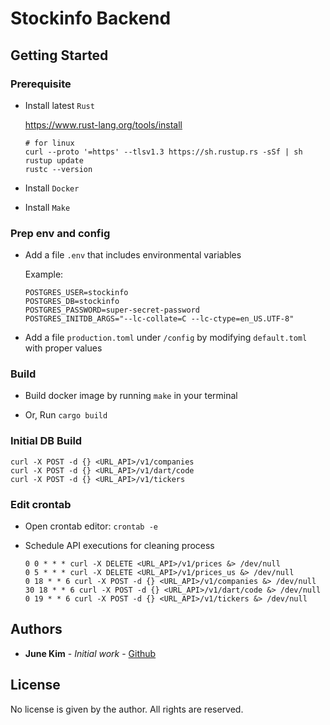 # Stockinfo Backend

## Getting Started

### Prerequisite

- Install latest `Rust`

  <https://www.rust-lang.org/tools/install>

  ```shell
  # for linux
  curl --proto '=https' --tlsv1.3 https://sh.rustup.rs -sSf | sh
  rustup update
  rustc --version
  ```

- Install `Docker`

- Install `Make`

### Prep env and config

- Add a file `.env` that includes environmental variables

  Example:

  ```shell
  POSTGRES_USER=stockinfo
  POSTGRES_DB=stockinfo
  POSTGRES_PASSWORD=super-secret-password
  POSTGRES_INITDB_ARGS="--lc-collate=C --lc-ctype=en_US.UTF-8"
  ```

- Add a file `production.toml` under `/config` by modifying `default.toml` with proper values

### Build

- Build docker image by running `make` in your terminal

- Or, Run `cargo build`

### Initial DB Build

```shell
curl -X POST -d {} <URL_API>/v1/companies
curl -X POST -d {} <URL_API>/v1/dart/code
curl -X POST -d {} <URL_API>/v1/tickers
```

### Edit crontab

- Open crontab editor: `crontab -e`
- Schedule API executions for cleaning process

  ```shell
  0 0 * * * curl -X DELETE <URL_API>/v1/prices &> /dev/null
  0 5 * * * curl -X DELETE <URL_API>/v1/prices_us &> /dev/null
  0 18 * * 6 curl -X POST -d {} <URL_API>/v1/companies &> /dev/null
  30 18 * * 6 curl -X POST -d {} <URL_API>/v1/dart/code &> /dev/null
  0 19 * * 6 curl -X POST -d {} <URL_API>/v1/tickers &> /dev/null
  ```

## Authors

- **June Kim** - _Initial work_ - [Github](https://github.com/junekimdev)

## License

No license is given by the author. All rights are reserved.
